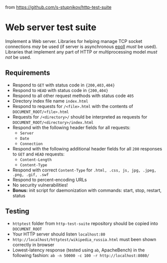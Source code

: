 from https://github.com/s-stupnikov/http-test-suite

Web server test suite
=====================

Implement a Web server. Libraries for helping manage TCP socket connections *may* be used (if server is asynchronous [epoll](https://github.com/m13253/python-asyncore-epoll) *must* be used). Libraries that implement any part of HTTP or multiprocessing model *must not* be used.

## Requirements ##

* Respond to `GET` with status code in `{200,403,404}`
* Respond to `HEAD` with status code in `{200,404}`
* Respond to all other request methods with status code `405`
* Directory index file name `index.html`
* Respond to requests for `/<file>.html` with the contents of `DOCUMENT_ROOT/<file>.html`
* Requests for `/<directory>/` should be interpreted as requests for `DOCUMENT_ROOT/<directory>/index.html`
* Respond with the following header fields for all requests:
  * `Server`
  * `Date`
  * `Connection`
* Respond with the following additional header fields for all `200` responses to `GET` and `HEAD` requests:
  * `Content-Length`
  * `Content-Type`
* Respond with correct `Content-Type` for `.html, .css, js, jpg, .jpeg, .png, .gif, .swf`
* Respond to percent-encoding URLs
* No security vulnerabilities!
* **Bonus:** init script for daemonization with commands: start, stop, restart, status

## Testing ##

* `httptest` folder from `http-test-suite` repository should be copied into `DOCUMENT_ROOT`
* Your HTTP server should listen `localhost:80`
* `http://localhost/httptest/wikipedia_russia.html` must been shown correctly in browser
* Lowest-latency response (tested using `ab`, ApacheBench) in the following fashion: `ab -n 50000 -c 100 -r http://localhost:8080/`


